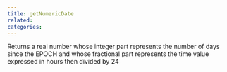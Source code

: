 ```yaml
---
title: getNumericDate
related:
categories:
---
```


Returns a real number whose integer part represents the number of days since the EPOCH and whose fractional part represents the time value expressed in hours then divided by 24